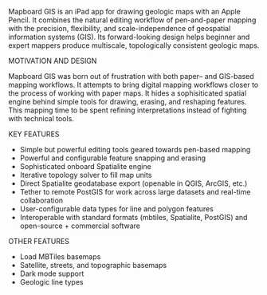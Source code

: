 Mapboard GIS is an iPad app for drawing geologic maps with an Apple Pencil.
It combines the natural editing workflow of pen-and-paper mapping with
the precision, flexibility, and scale-independence of geospatial information
systems (GIS). Its forward-looking design helps beginner and expert
mappers produce multiscale, topologically consistent geologic
maps.

MOTIVATION AND DESIGN

Mapboard GIS was born out of frustration with both paper– and GIS-based mapping workflows.
It attempts to bring digital mapping workflows closer to the process of working with paper maps.
It hides a sophisiticated spatial engine behind simple
tools for drawing, erasing, and reshaping features.
This mapping time to be spent refining interpretations
instead of fighting with technical tools.

KEY FEATURES

- Simple but powerful editing tools geared towards pen-based mapping
- Powerful and configurable feature snapping and erasing
- Sophisticated onboard Spatialite engine
- Iterative topology solver to fill map units
- Direct Spatialite geodatabase export (openable in QGIS, ArcGIS, etc.)
- Tether to remote PostGIS for work across large datasets and real-time collaboration
- User-configurable data types for line and polygon features
- Interoperable with standard formats (mbtiles, Spatialite, PostGIS)
  and open-source + commercial software

OTHER FEATURES

- Load MBTiles basemaps
- Satellite, streets, and topographic basemaps
- Dark mode support
- Geologic line types
